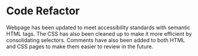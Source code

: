 # Code Refactor

Webpage has been updated to meet accessibility standards with semantic HTML tags. The CSS has also been cleaned up to make it more efficient by consolidating selectors. Comments have also been added to both HTML and CSS pages to make them easier to review in the future. 
